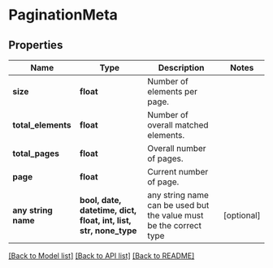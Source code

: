 # PaginationMeta


## Properties
Name | Type | Description | Notes
------------ | ------------- | ------------- | -------------
**size** | **float** | Number of elements per page. | 
**total_elements** | **float** | Number of overall matched elements. | 
**total_pages** | **float** | Overall number of pages. | 
**page** | **float** | Current number of page. | 
**any string name** | **bool, date, datetime, dict, float, int, list, str, none_type** | any string name can be used but the value must be the correct type | [optional]

[[Back to Model list]](../README.md#documentation-for-models) [[Back to API list]](../README.md#documentation-for-api-endpoints) [[Back to README]](../README.md)


